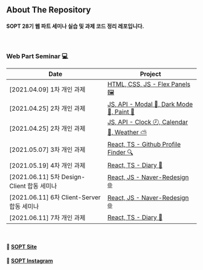 ## About The Repository

#### SOPT 28기 웹 파트 세미나 실습 및 과제 코드 정리 레포입니다.

<br />

### Web Part Seminar 💻

| Date                                       | Project                                                                                                                   |
| ------------------------------------------ | ------------------------------------------------------------------------------------------------------------------------- |
| [2021.04.09] 1차 개인 과제                 | [HTML, CSS, JS - Flex Panels 🖼](https://github.com/mnxmnz/SOPT-28th-Web/tree/master/Flex-Panels)                          |
| [2021.04.25] 2차 개인 과제                 | [JS, API - Modal 🔳, Dark Mode 🌙, Paint 🎨](https://github.com/mnxmnz/SOPT-28th-Web/tree/master/Modal-Dark-Mode-Paint)   |
| [2021.04.25] 2차 개인 과제                 | [JS, API - Clock 🕗, Calendar 📅, Weather ⛅](https://github.com/mnxmnz/SOPT-28th-Web/tree/master/Clock-Calendar-Weather) |
| [2021.05.07] 3차 개인 과제                 | [React, TS - Github Profile Finder 🔍](https://github.com/mnxmnz/Github-Profile-Finder)                                   |
| [2021.05.19] 4차 개인 과제                 | [React, TS - Diary 📝](https://github.com/mnxmnz/Diary)                                                                   |
| [2021.06.11] 5차 Design-Client 합동 세미나 | [React, JS - Naver-Redesign 🌐](https://github.com/mnxmnz/Naver-Redesign)                                           |
| [2021.06.11] 6차 Client-Server 합동 세미나 | [React, JS - Naver-Redesign 🌐](https://github.com/mnxmnz/Naver-Redesign)                                           |
| [2021.06.11] 7차 개인 과제                 | [React, TS - Diary 📝](https://github.com/mnxmnz/Diary)                                                                   |

<br />

#### 🔗 [SOPT Site](http://sopt.org/wp/)
#### 🔗 [SOPT Instagram](https://www.instagram.com/sopt_official/)
